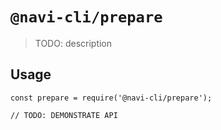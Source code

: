 # `@navi-cli/prepare`

> TODO: description

## Usage

```
const prepare = require('@navi-cli/prepare');

// TODO: DEMONSTRATE API
```
